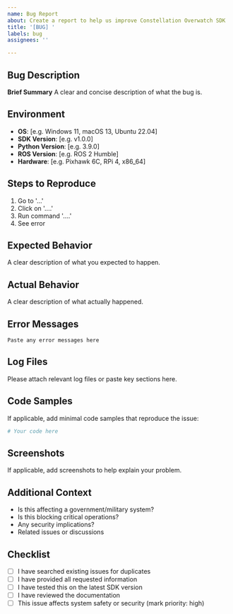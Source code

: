 ```yaml
---
name: Bug Report
about: Create a report to help us improve Constellation Overwatch SDK
title: '[BUG] '
labels: bug
assignees: ''

---
```


<!-- COPILOT: Bug report template - maintain professional tone and gather comprehensive technical details -->

## Bug Description
**Brief Summary**
A clear and concise description of what the bug is.

## Environment
- **OS**: [e.g. Windows 11, macOS 13, Ubuntu 22.04]
- **SDK Version**: [e.g. v1.0.0]
- **Python Version**: [e.g. 3.9.0]
- **ROS Version**: [e.g. ROS 2 Humble]
- **Hardware**: [e.g. Pixhawk 6C, RPi 4, x86_64]

## Steps to Reproduce
1. Go to '...'
2. Click on '....'
3. Run command '....'
4. See error

## Expected Behavior
A clear description of what you expected to happen.

## Actual Behavior
A clear description of what actually happened.

## Error Messages
```
Paste any error messages here
```

## Log Files
Please attach relevant log files or paste key sections here.

## Code Samples
If applicable, add minimal code samples that reproduce the issue:

```python
# Your code here
```

## Screenshots
If applicable, add screenshots to help explain your problem.

## Additional Context
- Is this affecting a government/military system?
- Is this blocking critical operations?
- Any security implications?
- Related issues or discussions

## Checklist
- [ ] I have searched existing issues for duplicates
- [ ] I have provided all requested information
- [ ] I have tested this on the latest SDK version
- [ ] I have reviewed the documentation
- [ ] This issue affects system safety or security (mark priority: high)

